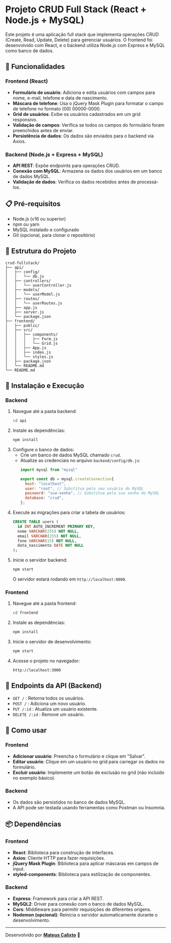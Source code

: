 # Projeto CRUD Full Stack (React + Node.js + MySQL)

Este projeto é uma aplicação full stack que implementa operações CRUD (Create, Read, Update, Delete) para gerenciar usuários. O frontend foi desenvolvido com React, e o backend utiliza Node.js com Express e MySQL como banco de dados.

## 🚀 Funcionalidades

### Frontend (React)
- **Formulário de usuário**: Adiciona e edita usuários com campos para nome, e-mail, telefone e data de nascimento.
- **Máscara de telefone**: Usa o jQuery Mask Plugin para formatar o campo de telefone no formato (00) 00000-0000.
- **Grid de usuários**: Exibe os usuários cadastrados em um grid responsivo.
- **Validação de campos**: Verifica se todos os campos do formulário foram preenchidos antes de enviar.
- **Persistência de dados**: Os dados são enviados para o backend via Axios.

### Backend (Node.js + Express + MySQL)
- **API REST**: Expõe endpoints para operações CRUD.
- **Conexão com MySQL**: Armazena os dados dos usuários em um banco de dados MySQL.
- **Validação de dados**: Verifica os dados recebidos antes de processá-los.

## 📋 Pré-requisitos
- Node.js (v16 ou superior)
- npm ou yarn
- MySQL instalado e configurado
- Git (opcional, para clonar o repositório)

## 📂 Estrutura do Projeto
```
crud-fullstack/
├── api/
│   ├── config/
│   │   └── db.js
│   ├── controllers/
│   │   └── userController.js
│   ├── models/
│   │   └── userModel.js
│   ├── routes/
│   │   └── userRoutes.js
│   ├── app.js
│   ├── server.js
│   └── package.json
├── frontend/
│   ├── public/
│   ├── src/
│   │   ├── components/
│   │   │   ├── Form.js
│   │   │   └── Grid.js
│   │   ├── App.js
│   │   ├── index.js
│   │   └── styles.js
│   ├── package.json
│   └── README.md
└── README.md
```

## 🔧 Instalação e Execução

### Backend
1. Navegue até a pasta backend:
   ```sh
   cd api
   ```
2. Instale as dependências:
   ```sh
   npm install
   ```
3. Configure o banco de dados:
   - Crie um banco de dados MySQL chamado `crud`.
   - Atualize as credenciais no arquivo `backend/config/db.js`:
     ```javascript
     import mysql from "mysql"

     export const db = mysql.createConnection{
       host: "localhost",
       user: "root", // Substitua pelo seu usuário do MySQL
       password: "sua-senha", // Substitua pela sua senha do MySQL
       database: "crud",
     };
     ```
4. Execute as migrações para criar a tabela de usuários:
   ```sql
   CREATE TABLE users (
     id INT AUTO_INCREMENT PRIMARY KEY,
     nome VARCHAR(255) NOT NULL,
     email VARCHAR(255) NOT NULL,
     fone VARCHAR(15) NOT NULL,
     data_nascimento DATE NOT NULL
   );
   ```
5. Inicie o servidor backend:
   ```sh
   npm start
   ```
   O servidor estará rodando em `http://localhost:8800`.

### Frontend
1. Navegue até a pasta frontend:
   ```sh
   cd frontend
   ```
2. Instale as dependências:
   ```sh
   npm install
   ```
3. Inicie o servidor de desenvolvimento:
   ```sh
   npm start
   ```
4. Acesse o projeto no navegador:
   ```
   http://localhost:3000
   ```

## 🔗 Endpoints da API (Backend)
- `GET /` : Retorna todos os usuários.
- `POST /` : Adiciona um novo usuário.
- `PUT /:id` : Atualiza um usuário existente.
- `DELETE /:id` : Remove um usuário.



## 📖 Como usar
### Frontend
- **Adicionar usuário**: Preencha o formulário e clique em "Salvar".
- **Editar usuário**: Clique em um usuário no grid para carregar os dados no formulário.
- **Excluir usuário**: Implemente um botão de exclusão no grid (não incluído no exemplo básico).

### Backend
- Os dados são persistidos no banco de dados MySQL.
- A API pode ser testada usando ferramentas como Postman ou Insomnia.

## 📦 Dependências
### Frontend
- **React**: Biblioteca para construção de interfaces.
- **Axios**: Cliente HTTP para fazer requisições.
- **jQuery Mask Plugin**: Biblioteca para aplicar máscaras em campos de input.
- **styled-components**: Biblioteca para estilização de componentes.

### Backend
- **Express**: Framework para criar a API REST.
- **MySQL2**: Driver para conexão com o banco de dados MySQL.
- **Cors**: Middleware para permitir requisições de diferentes origens.
- **Nodemon (opcional)**: Reinicia o servidor automaticamente durante o desenvolvimento.

---
Desenvolvido por **[Mateus Calixto](https://github.com/Mateus-Calixto)** 🚀

